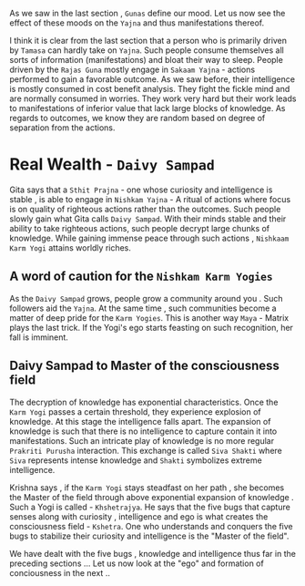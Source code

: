As we saw in the last section , `Gunas` define our mood. Let us now see the effect of these moods on the `Yajna` and thus manifestations thereof. 

I think it is clear from the last section that a person who is primarily driven by `Tamasa` can hardly take on `Yajna`. Such people consume themselves all sorts of information (manifestations) and bloat their way to sleep. People driven by the `Rajas Guna` mostly engage in `Sakaam Yajna` - actions performed to gain a favorable outcome. As we saw before, their intelligence is mostly consumed in cost benefit analysis. They fight the fickle mind and are normally consumed in worries. They work very hard but their work leads to manifestations of inferior value that lack large blocks of knowledge. As regards to outcomes, we know they are random based on degree of separation from the actions. 


# Real Wealth  - `Daivy Sampad`

Gita says that a `Sthit Prajna` - one whose curiosity and intelligence is stable , is able to engage in `Nishkam Yajna` - A ritual of actions where focus is on quality of righteous actions rather than the outcomes. Such people slowly gain what Gita calls `Daivy Sampad`. With their minds stable and their ability to take righteous actions, such people decrypt large chunks of knowledge. While gaining immense peace through such actions , `Nishkaam Karm Yogi` attains worldly riches. 

## A word of caution for the `Nishkam Karm Yogies`

As the `Daivy Sampad` grows, people grow a community around you . Such followers aid the `Yajna`. At the same time , such communities become a matter of deep pride for the `Karm Yogies`. This is another way `Maya` - Matrix plays the last trick. If the Yogi's ego starts feasting on such recognition, her fall is imminent. 

## Daivy Sampad to Master of the consciousness field

The decryption of knowledge has exponential characteristics. Once the `Karm Yogi` passes a certain threshold, they experience explosion of knowledge. At this stage the intelligence falls apart. The expansion of knowledge is such that there is no intelligence to capture contain it into manifestations. Such an intricate play of knowledge is no more regular `Prakriti Purusha` interaction. This exchange is called `Siva Shakti` where `Siva` represents intense knowledge and `Shakti` symbolizes extreme intelligence.

Krishna says , if the `Karm Yogi` stays steadfast on her  path , she becomes the Master of the field through above exponential expansion of knowledge . Such a Yogi is called - `Khshetrajya`. He says that the five bugs that capture senses along with curiosity , intelligence and ego is what creates the consciousness field - `Kshetra`. One who understands and conquers the five bugs to stabilize their curiosity and intelligence is the "Master of the field".


We have dealt with the five bugs , knowledge and intelligence thus far in the preceding sections ... Let us now look at the "ego" and formation of conciousness in the next .. 
